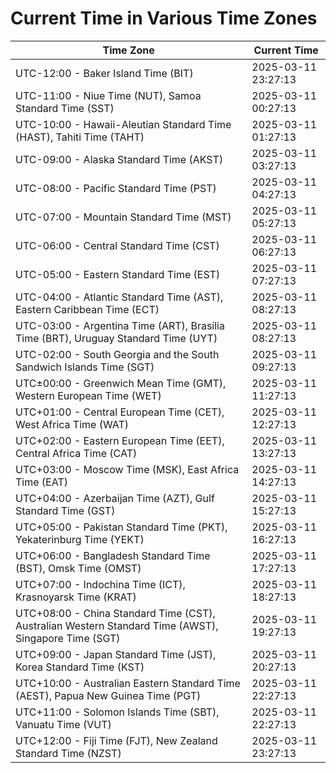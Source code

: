 # Current Time in Various Time Zones

| Time Zone | Current Time |
|-----------|--------------|
| UTC-12:00 - Baker Island Time (BIT) | 2025-03-11 23:27:13 |
| UTC-11:00 - Niue Time (NUT), Samoa Standard Time (SST) | 2025-03-11 00:27:13 |
| UTC-10:00 - Hawaii-Aleutian Standard Time (HAST), Tahiti Time (TAHT) | 2025-03-11 01:27:13 |
| UTC-09:00 - Alaska Standard Time (AKST) | 2025-03-11 03:27:13 |
| UTC-08:00 - Pacific Standard Time (PST) | 2025-03-11 04:27:13 |
| UTC-07:00 - Mountain Standard Time (MST) | 2025-03-11 05:27:13 |
| UTC-06:00 - Central Standard Time (CST) | 2025-03-11 06:27:13 |
| UTC-05:00 - Eastern Standard Time (EST) | 2025-03-11 07:27:13 |
| UTC-04:00 - Atlantic Standard Time (AST), Eastern Caribbean Time (ECT) | 2025-03-11 08:27:13 |
| UTC-03:00 - Argentina Time (ART), Brasília Time (BRT), Uruguay Standard Time (UYT) | 2025-03-11 08:27:13 |
| UTC-02:00 - South Georgia and the South Sandwich Islands Time (SGT) | 2025-03-11 09:27:13 |
| UTC±00:00 - Greenwich Mean Time (GMT), Western European Time (WET) | 2025-03-11 11:27:13 |
| UTC+01:00 - Central European Time (CET), West Africa Time (WAT) | 2025-03-11 12:27:13 |
| UTC+02:00 - Eastern European Time (EET), Central Africa Time (CAT) | 2025-03-11 13:27:13 |
| UTC+03:00 - Moscow Time (MSK), East Africa Time (EAT) | 2025-03-11 14:27:13 |
| UTC+04:00 - Azerbaijan Time (AZT), Gulf Standard Time (GST) | 2025-03-11 15:27:13 |
| UTC+05:00 - Pakistan Standard Time (PKT), Yekaterinburg Time (YEKT) | 2025-03-11 16:27:13 |
| UTC+06:00 - Bangladesh Standard Time (BST), Omsk Time (OMST) | 2025-03-11 17:27:13 |
| UTC+07:00 - Indochina Time (ICT), Krasnoyarsk Time (KRAT) | 2025-03-11 18:27:13 |
| UTC+08:00 - China Standard Time (CST), Australian Western Standard Time (AWST), Singapore Time (SGT) | 2025-03-11 19:27:13 |
| UTC+09:00 - Japan Standard Time (JST), Korea Standard Time (KST) | 2025-03-11 20:27:13 |
| UTC+10:00 - Australian Eastern Standard Time (AEST), Papua New Guinea Time (PGT) | 2025-03-11 22:27:13 |
| UTC+11:00 - Solomon Islands Time (SBT), Vanuatu Time (VUT) | 2025-03-11 22:27:13 |
| UTC+12:00 - Fiji Time (FJT), New Zealand Standard Time (NZST) | 2025-03-11 23:27:13 |
